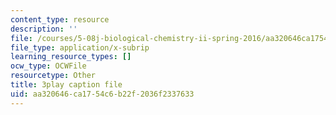 ```yaml
---
content_type: resource
description: ''
file: /courses/5-08j-biological-chemistry-ii-spring-2016/aa320646ca1754c6b22f2036f2337633_qDBdd9-T8lg.vtt
file_type: application/x-subrip
learning_resource_types: []
ocw_type: OCWFile
resourcetype: Other
title: 3play caption file
uid: aa320646-ca17-54c6-b22f-2036f2337633
---
```

